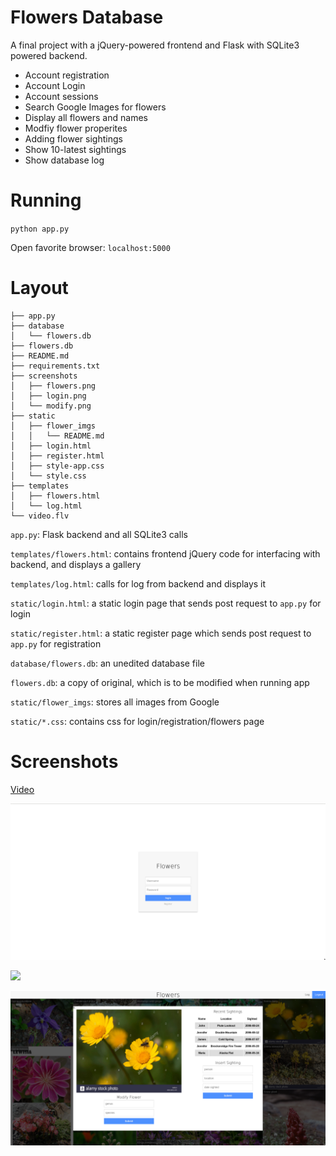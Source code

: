 # Flowers Database

A final project with a jQuery-powered frontend and Flask with SQLite3 powered backend.

- Account registration
- Account Login
- Account sessions
- Search Google Images for flowers
- Display all flowers and names
- Modfiy flower properites
- Adding flower sightings
- Show 10-latest sightings
- Show database log

# Running
`python app.py`

Open favorite browser: `localhost:5000`


# Layout
```
├── app.py
├── database
│   └── flowers.db
├── flowers.db
├── README.md
├── requirements.txt
├── screenshots
│   ├── flowers.png
│   ├── login.png
│   └── modify.png
├── static
│   ├── flower_imgs
│   │   └── README.md
│   ├── login.html
│   ├── register.html
│   ├── style-app.css
│   └── style.css
├── templates
│   ├── flowers.html
│   └── log.html
└── video.flv
```

`app.py`: Flask backend and all SQLite3 calls

`templates/flowers.html`: contains frontend jQuery code for interfacing with backend, and displays a gallery

`templates/log.html`: calls for log from backend and displays it

`static/login.html`: a static login page that sends post request to `app.py` for login

`static/register.html`: a static register page which sends post request to `app.py` for registration

`database/flowers.db`: an unedited database file

`flowers.db`: a copy of original, which is to be modified when running app

`static/flower_imgs`: stores all images from Google

`static/*.css`: contains css for login/registration/flowers page

# Screenshots
[Video](./video.flv)

![](./screenshots/login.png)

![](./screenshots/flowers.png)

![](./screenshots/modify.png)
